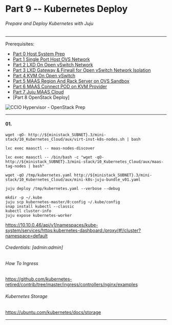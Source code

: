 # Part 9 -- Kubernetes Deploy
###### Prepare and Deploy Kubernetes with Juju

-------
Prerequisites:
- [Part 0 Host System Prep]
- [Part 1 Single Port Host OVS Network]
- [Part 2 LXD On Open vSwitch Network]
- [Part 3 LXD Gateway & Firwall for Open vSwitch Network Isolation]
- [Part 4 KVM On Open vSwitch]
- [Part 5 MAAS Region And Rack Server on OVS Sandbox]
- [Part 6 MAAS Connect POD on KVM Provider]
- [Part 7 Juju MAAS Cloud]
- [Part 8 OpenStack Deploy]


![CCIO Hypervisor - OpenStack Prep](web/drawio/OpenStack-Prep.svg)

-------
#### 01.
```
wget -qO- http://${ministack_SUBNET}.3/mini-stack/10_Kubernetes_Cloud/aux/virt-inst-k8s-nodes.sh | bash
```
```
lxc exec maasctl -- maas-nodes-discover
```
```
lxc exec maasctl -- /bin/bash -c "wget -qO- http://${ministack_SUBNET}.3/mini-stack/10_Kubernetes_Cloud/aux/maas-tag-nodes | bash"
```
```
wget -qO /tmp/kubernetes.yaml http://${ministack_SUBNET}.3/mini-stack/10_Kubernetes_Cloud/aux/mini-k8s-juju-bundle_v01.yaml
```
```
juju deploy /tmp/kubernetes.yaml --verbose --debug
```
```
mkdir -p ~/.kube
juju scp kubernetes-master/0:config ~/.kube/config
snap install kubectl --classic
kubectl cluster-info
juju expose kubernetes-worker
```
https://10.10.0.46/api/v1/namespaces/kube-system/services/https:kubernetes-dashboard:/proxy/#!/cluster?namespace=default
###### Credentials: [admin:admin]

###### How To Ingress
https://github.com/kubernetes-retired/contrib/tree/master/ingress/controllers/nginx/examples

###### Kubernetes Storage
https://ubuntu.com/kubernetes/docs/storage


-------
<!-- Markdown link & img dfn's -->
[Part 0 Host System Prep]: ../0_Host_System_Prep
[Part 1 Single Port Host OVS Network]: ../1_Single_Port_Host-Open_vSwitch_Network_Configuration
[Part 2 LXD On Open vSwitch Network]: ../2_LXD-On-OVS
[Part 3 LXD Gateway & Firwall for Open vSwitch Network Isolation]: ../3_LXD_Network_Gateway
[Part 4 KVM On Open vSwitch]: ../4_KVM_On_Open_vSwitch
[Part 5 MAAS Region And Rack Server on OVS Sandbox]: ../5_MAAS-Rack_And_Region_Ctl-On-Open_vSwitch
[Part 6 MAAS Connect POD on KVM Provider]: ../6_MAAS-Connect_POD_KVM-Provider
[Part 7 Juju MAAS Cloud]: ../7_Juju_MAAS_Cloud
[Part 8 OpenStack Prep]: ../8_OpenStack_Deploy
